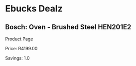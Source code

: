 
# Ebucks Dealz
## Bosch: Oven - Brushed Steel HEN201E2
[Product Page](https://www.ebucks.com/web/shop/productSelected.do?prodId=522992708&catId=704989856)

Price: R4199.00

Savings: 1.0


	